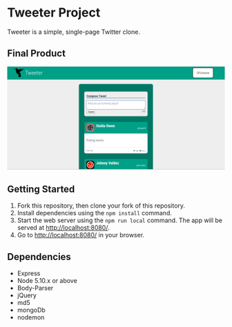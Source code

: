 # Tweeter Project

Tweeter is a simple, single-page Twitter clone.

## Final Product

!["screenshot description"](https://github.com/jpftolentino/tweetr/blob/master/docs/TweeterGit1.png?raw=true)

## Getting Started

1. Fork this repository, then clone your fork of this repository.
2. Install dependencies using the `npm install` command.
3. Start the web server using the `npm run local` command. The app will be served at <http://localhost:8080/>.
4. Go to <http://localhost:8080/> in your browser.

## Dependencies

- Express
- Node 5.10.x or above
- Body-Parser
- jQuery
- md5
- mongoDb
- nodemon